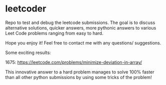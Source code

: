 # leetcoder
Repo to test and debug the leetcode submissions. The goal is to discuss alternative solutions, quicker answers, more pythonic answers to various Leet Code problems ranging from easy to hard. 

Hope you enjoy it! Feel free to contact me with any questions/ suggestions. 


Some exciting results:

1675: https://leetcode.com/problems/minimize-deviation-in-array/

  This innovative answer to a hard problem manages to solve 100% faster than all other python submissions by using some tricks of the problem!
